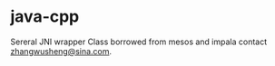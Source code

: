 # java-cpp
Sereral JNI wrapper  Class borrowed from mesos and impala
contact zhangwusheng@sina.com.
